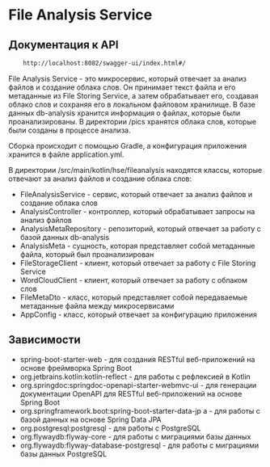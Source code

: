 # File Analysis Service

## Документация к API
```bash
    http://localhost:8082/swagger-ui/index.html#/
```
File Analysis Service - это микросервис, который отвечает за анализ файлов и создание облака слов. Он принимает текст файла и его метаданные из File Storing Service, а затем обрабатывает его, создавая облако слов и сохраняя его в локальном файловом хранилище. В базе данных db-analysis хранится информация о файлах, которые были проанализированы. В директории /pics хранятся облака слов, которые были созданы в процессе анализа.

Сборка происходит с помощью Gradle, а конфигурация приложения хранится в файле application.yml.

В директории /src/main/kotlin/hse/fileanalysis находятся классы, которые отвечают за анализ файлов и создание облака слов:

- FileAnalysisService - сервис, который отвечает за анализ файлов и создание облака слов
- AnalysisController - контроллер, который обрабатывает запросы на анализ файлов
- AnalysisMetaRepository - репозиторий, который отвечает за работу с базой данных db-analysis
- AnalysisMeta - сущность, которая представляет собой метаданные файла, который был проанализирован
- FileStorageClient - клиент, который отвечает за работу с File Storing Service
- WordCloudClient - клиент, который отвечает за работу с облаком слов
- FileMetaDto - класс, который представляет собой передаваемые метаданные файла между микросервисами
- AppConfig - класс, который отвечает за конфигурацию приложения

## Зависимости
- spring-boot-starter-web - для создания RESTful веб-приложений на основе фреймворка Spring Boot
- org.jetbrains.kotlin:kotlin-reflect - для работы с рефлексией в Kotlin
- org.springdoc:springdoc-openapi-starter-webmvc-ui - для генерации документации OpenAPI для RESTful веб-приложений на основе Spring Boot
- org.springframework.boot:spring-boot-starter-data-jp a - для работы с базой данных на основе Spring Data JPA
- org.postgresql:postgresql - для работы с PostgreSQL
- org.flywaydb:flyway-core - для работы с миграциями базы данных
- org.flywaydb:flyway-database-postgresql - для работы с миграциями базы данных PostgreSQL
